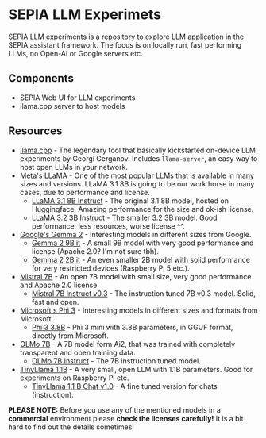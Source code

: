 # SEPIA LLM Experimets

SEPIA LLM experiments is a repository to explore LLM application in the SEPIA assistant framework. The focus is on locally run, fast performing LLMs, no Open-AI or Google servers etc.

## Components

- SEPIA Web UI for LLM experiments
- llama.cpp server to host models

## Resources

- [llama.cpp](https://github.com/ggerganov/llama.cpp) - The legendary tool that basically kickstarted on-device LLM experiments by Georgi Gerganov. Includes `llama-server`, an easy way to host open LLMs in your network.
- [Meta's LLaMA](https://ai.meta.com/blog/meta-llama-3/) - One of the most popular LLMs that is available in many sizes and versions. LLaMA 3.1 8B is going to be our work horse in many cases, due to performance and license.
  - [LLaMA 3.1 8B Instruct](https://huggingface.co/meta-llama/Llama-3.1-8B-Instruct) - The original 3.1 8B model, hosted on Huggingface. Amazing performance for the size and ok-ish license.
  - [LLaMA 3.2 3B Instruct](https://huggingface.co/meta-llama/Llama-3.2-3B-Instruct) - The smaller 3.2 3B model. Good performance, less resources, worse license ^^.
- [Google's Gemma 2](https://blog.google/technology/developers/google-gemma-2/) - Interesting models in different sizes from Google.
  - [Gemma 2 9B it](https://huggingface.co/google/gemma-2-9b-it) - A small 9B model with very good performance and license (Apache 2.0? I'm not sure tbh).
  - [Gemma 2 2B it](https://huggingface.co/google/gemma-2-2b-it) - An even smaller 2B model with solid performance for very restricted devices (Raspberry Pi 5 etc.).
- [Mistral 7B](https://mistral.ai/news/announcing-mistral-7b/) - An open 7B model with small size, very good performance and Apache 2.0 license.
  - [Mistral 7B Instruct v0.3](https://huggingface.co/mistralai/Mistral-7B-Instruct-v0.3) - The instruction tuned 7B v0.3 model. Solid, fast and open.
- [Microsoft's Phi 3](https://azure.microsoft.com/en-us/blog/introducing-phi-3-redefining-whats-possible-with-slms/) - Interesting models in different sizes and formats from Microsoft. 
  - [Phi 3 3.8B](https://huggingface.co/microsoft/Phi-3-mini-4k-instruct-gguf) - Phi 3 mini with 3.8B parameters, in GGUF format, directly from Microsoft.
- [OLMo 7B](https://blog.allenai.org/olmo-open-language-model-87ccfc95f580) - A 7B model form Ai2, that was trained with completely transparent and open training data.
  - [OLMo 7B Instruct](https://huggingface.co/allenai/OLMo-7B-Instruct-hf/) - The 7B instruction tuned model.
- [TinyLlama 1.1B](https://github.com/jzhang38/TinyLlama) - A very small, open LLM with 1.1B parameters. Good for experiments on Raspberry Pi etc.
  - [TinyLlama 1.1 B Chat v1.0](https://huggingface.co/TinyLlama/TinyLlama-1.1B-Chat-v1.0) - A fine tuned version for chats (instruction).
 
**PLEASE NOTE:** Before you use any of the mentioned models in a **commercial** environment please **check the licenses carefully!** It is a bit hard to find out the details sometimes!

